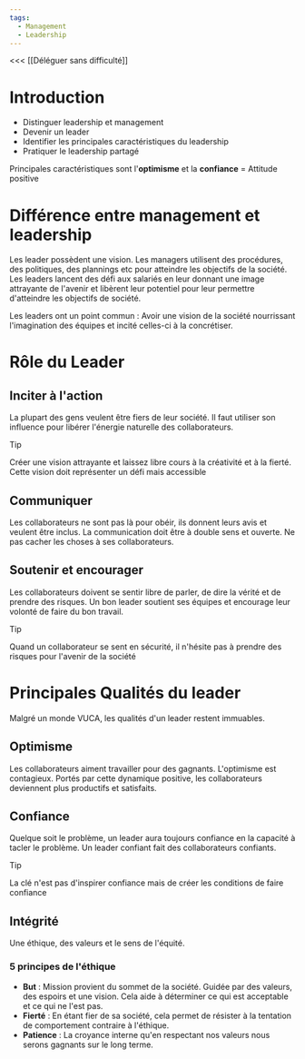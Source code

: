 ```yaml
---
tags:
  - Management
  - Leadership
---
```

<<< [[Déléguer sans difficulté]]

# Introduction
- Distinguer leadership et management
- Devenir un leader
- Identifier les principales caractéristiques du leadership
- Pratiquer le leadership partagé

Principales caractéristiques sont l'**optimisme** et la **confiance** = Attitude positive

# Différence entre management et leadership
Les leader possèdent une vision.
Les managers utilisent des procédures, des politiques, des plannings etc pour atteindre les objectifs de la société.
Les leaders lancent des défi aux salariés en leur donnant une image attrayante de l'avenir et libèrent leur potentiel pour leur permettre d'atteindre les objectifs de société.

Les leaders ont un point commun : Avoir une vision de la société nourrissant l'imagination des équipes et incité celles-ci à la concrétiser.

# Rôle du Leader
## Inciter à l'action
La plupart des gens veulent être fiers de leur société.
Il faut utiliser son influence pour libérer l'énergie naturelle des collaborateurs.

>[!tip]
>Créer une vision attrayante et laissez libre cours à la créativité et à la fierté.
>Cette vision doit représenter un défi mais accessible

## Communiquer
Les collaborateurs ne sont pas là pour obéir, ils donnent leurs avis et veulent être inclus. La communication doit être à double sens et ouverte. Ne pas cacher les choses à ses collaborateurs.

## Soutenir et encourager
Les collaborateurs doivent se sentir libre de parler, de dire la vérité et de prendre des risques.
Un bon leader soutient ses équipes et encourage leur volonté de faire du bon travail.
>[!tip]
>Quand un collaborateur se sent en sécurité, il n'hésite pas à prendre des risques pour l'avenir de la société



# Principales Qualités du leader
Malgré un monde VUCA, les qualités d'un leader restent immuables.

## Optimisme
Les collaborateurs aiment travailler pour des gagnants. L'optimisme est contagieux. Portés par cette dynamique positive, les collaborateurs deviennent plus productifs et satisfaits.

## Confiance
Quelque soit le problème, un leader aura toujours confiance en la capacité à tacler le problème. Un leader confiant fait des collaborateurs confiants.
>[!tip]
>La clé n'est pas d'inspirer confiance mais de créer les conditions de faire confiance


## Intégrité
Une éthique, des valeurs et le sens de l'équité.
### 5 principes de l'éthique
- **But** : Mission provient du sommet de la société. Guidée par des valeurs, des espoirs et une vision. Cela aide à déterminer ce qui est acceptable et ce qui ne l'est pas.
- **Fierté** : En étant fier de sa société, cela permet de résister à la tentation de comportement contraire à l'éthique.
- **Patience** : La croyance interne qu'en respectant nos valeurs nous serons gagnants sur le long terme.

